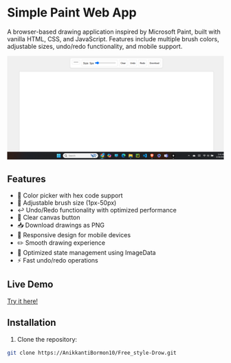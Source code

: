 # Simple Paint Web App

A browser-based drawing application inspired by Microsoft Paint, built with vanilla HTML, CSS, and JavaScript. Features include multiple brush colors, adjustable sizes, undo/redo functionality, and mobile support.

![Paint App Screenshot](free_style-Drow-SS.png) 

## Features

- 🎨 Color picker with hex code support
- 📏 Adjustable brush size (1px-50px)
- ↩️ Undo/Redo functionality with optimized performance
- 🧹 Clear canvas button
- 📥 Download drawings as PNG
- 📱 Responsive design for mobile devices
- ✏️ Smooth drawing experience
- 🔄 Optimized state management using ImageData
- ⚡ Fast undo/redo operations

## Live Demo

[Try it here!](https://anikkantibormon10.github.io/Free_style-Drow/) 

## Installation

1. Clone the repository:
```bash
git clone https://AnikkantiBormon10/Free_style-Drow.git
